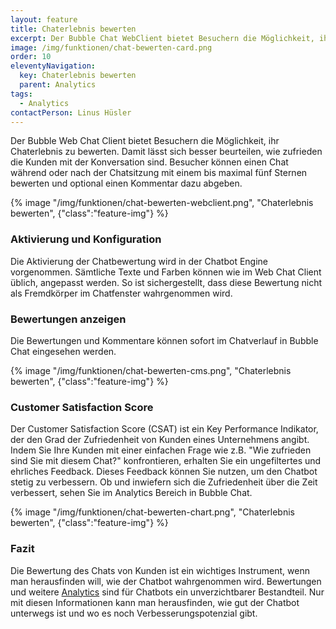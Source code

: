 ```yaml
---
layout: feature
title: Chaterlebnis bewerten
excerpt: Der Bubble Chat WebClient bietet Besuchern die Möglichkeit, ihr Chaterlebnis zu bewerten. So lässt sich beurteilen, ob Kunden mit der Konversation happy sind.
image: /img/funktionen/chat-bewerten-card.png
order: 10
eleventyNavigation:
  key: Chaterlebnis bewerten
  parent: Analytics
tags:
  - Analytics
contactPerson: Linus Hüsler
---
```


Der Bubble Web Chat Client bietet Besuchern die Möglichkeit, ihr Chaterlebnis zu bewerten. Damit lässt sich besser beurteilen, wie zufrieden die Kunden mit der Konversation sind. Besucher können einen Chat während oder nach der Chatsitzung mit einem bis maximal fünf Sternen bewerten und optional einen Kommentar dazu abgeben.

<div>
{% image "/img/funktionen/chat-bewerten-webclient.png", "Chaterlebnis bewerten", {"class":"feature-img"} %}
</div>

### Aktivierung und Konfiguration

Die Aktivierung der Chatbewertung wird in der Chatbot Engine vorgenommen. Sämtliche Texte und Farben können wie im Web Chat Client üblich, angepasst werden. So ist sichergestellt, dass diese Bewertung nicht als Fremdkörper im Chatfenster wahrgenommen wird.

### Bewertungen anzeigen

Die Bewertungen und Kommentare können sofort im Chatverlauf in Bubble Chat eingesehen werden.

<div>
{% image "/img/funktionen/chat-bewerten-cms.png", "Chaterlebnis bewerten", {"class":"feature-img"} %}
</div>

### Customer Satisfaction Score

Der Customer Satisfaction Score (CSAT) ist ein Key Performance Indikator, der den Grad der Zufriedenheit von Kunden eines Unternehmens angibt. Indem Sie Ihre Kunden mit einer einfachen Frage wie z.B. "Wie zufrieden sind Sie mit diesem Chat?" konfrontieren, erhalten Sie ein ungefiltertes und ehrliches Feedback. Dieses Feedback können Sie nutzen, um den Chatbot stetig zu verbessern. Ob und inwiefern sich die Zufriedenheit über die Zeit verbessert, sehen Sie im Analytics Bereich in Bubble Chat.

{% image "/img/funktionen/chat-bewerten-chart.png", "Chaterlebnis bewerten", {"class":"feature-img"} %}

### Fazit
Die Bewertung des Chats von Kunden ist ein wichtiges Instrument, wenn man herausfinden will, wie der Chatbot wahrgenommen wird. Bewertungen und weitere [Analytics](/funktionen/analytics/) sind für Chatbots ein unverzichtbarer Bestandteil. Nur mit diesen Informationen kann man herausfinden, wie gut der Chatbot unterwegs ist und wo es noch Verbesserungspotenzial gibt.

